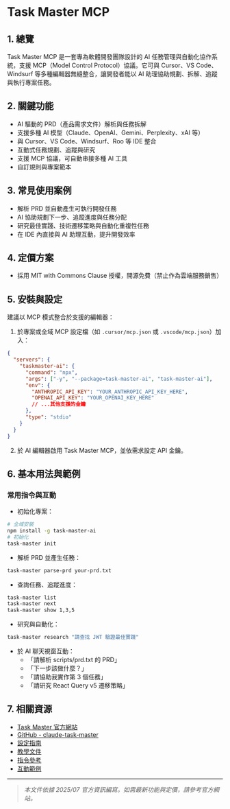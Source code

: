 # Task Master MCP

## 1. 總覽
Task Master MCP 是一套專為軟體開發團隊設計的 AI 任務管理與自動化協作系統，支援 MCP（Model Control Protocol）協議。它可與 Cursor、VS Code、Windsurf 等多種編輯器無縫整合，讓開發者能以 AI 助理協助規劃、拆解、追蹤與執行專案任務。

## 2. 關鍵功能
- AI 驅動的 PRD（產品需求文件）解析與任務拆解
- 支援多種 AI 模型（Claude、OpenAI、Gemini、Perplexity、xAI 等）
- 與 Cursor、VS Code、Windsurf、Roo 等 IDE 整合
- 互動式任務規劃、追蹤與研究
- 支援 MCP 協議，可自動串接多種 AI 工具
- 自訂規則與專案範本

## 3. 常見使用案例
- 解析 PRD 並自動產生可執行開發任務
- AI 協助規劃下一步、追蹤進度與任務分配
- 研究最佳實踐、技術遷移策略與自動化重複性任務
- 在 IDE 內直接與 AI 助理互動，提升開發效率

## 4. 定價方案
- 採用 MIT with Commons Clause 授權，開源免費（禁止作為雲端服務銷售）

## 5. 安裝與設定
建議以 MCP 模式整合於支援的編輯器：

1. 於專案或全域 MCP 設定檔（如 `.cursor/mcp.json` 或 `.vscode/mcp.json`）加入：
```json
{
  "servers": {
    "taskmaster-ai": {
      "command": "npx",
      "args": ["-y", "--package=task-master-ai", "task-master-ai"],
      "env": {
        "ANTHROPIC_API_KEY": "YOUR_ANTHROPIC_API_KEY_HERE",
        "OPENAI_API_KEY": "YOUR_OPENAI_KEY_HERE"
        // ...其他支援的金鑰
      },
      "type": "stdio"
    }
  }
}
```
2. 於 AI 編輯器啟用 Task Master MCP，並依需求設定 API 金鑰。

## 6. 基本用法與範例
### 常用指令與互動
- 初始化專案：
```bash
# 全域安裝
npm install -g task-master-ai
# 初始化
task-master init
```
- 解析 PRD 並產生任務：
```bash
task-master parse-prd your-prd.txt
```
- 查詢任務、追蹤進度：
```bash
task-master list
task-master next
task-master show 1,3,5
```
- 研究與自動化：
```bash
task-master research "請查找 JWT 驗證最佳實踐"
```
- 於 AI 聊天視窗互動：
  - 「請解析 scripts/prd.txt 的 PRD」
  - 「下一步該做什麼？」
  - 「請協助我實作第 3 個任務」
  - 「請研究 React Query v5 遷移策略」

## 7. 相關資源
- [Task Master 官方網站](https://www.task-master.dev/)
- [GitHub - claude-task-master](https://github.com/eyaltoledano/claude-task-master)
- [設定指南](https://github.com/eyaltoledano/claude-task-master/blob/main/docs/configuration.md)
- [教學文件](https://github.com/eyaltoledano/claude-task-master/blob/main/docs/tutorial.md)
- [指令參考](https://github.com/eyaltoledano/claude-task-master/blob/main/docs/command-reference.md)
- [互動範例](https://github.com/eyaltoledano/claude-task-master/blob/main/docs/examples.md)

---
> *本文件依據 2025/07 官方資訊編寫。如需最新功能與定價，請參考官方網站。*
